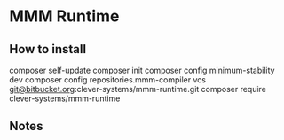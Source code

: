 MMM Runtime
===========

How to install
--------------

composer self-update
composer init
composer config minimum-stability dev
composer config repositories.mmm-compiler vcs git@bitbucket.org:clever-systems/mmm-runtime.git
composer require clever-systems/mmm-runtime

Notes
-----
